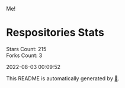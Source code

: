 Me!

# Respositories Stats
Stars Count: 215  
Forks Count: 3

2022-08-03 00:09:52  

This README is automatically generated by [🐰](https://github.com/rnitta/rnitta).
